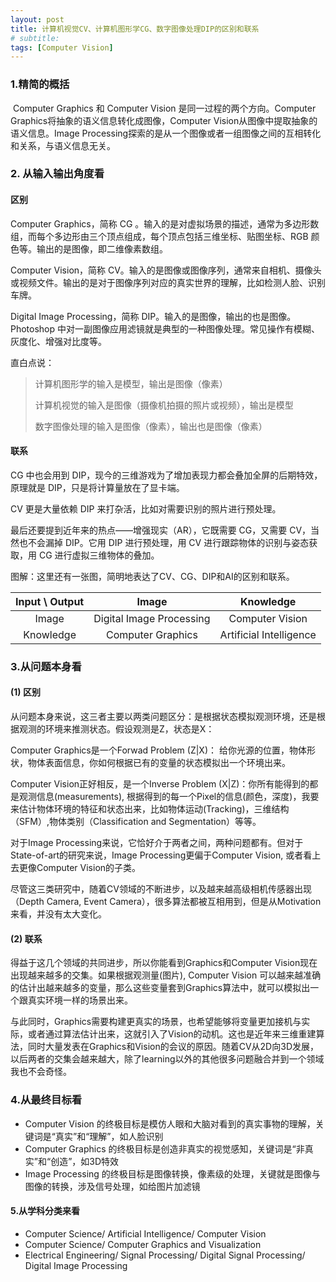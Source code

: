 ```yaml
---
layout: post
title: 计算机视觉CV、计算机图形学CG、数字图像处理DIP的区别和联系
# subtitle: 
tags: [Computer Vision]
---
```


<!-- ## 计算机视觉CV、计算机图形学CG、数字图像处理DIP的区别和联系 -->

### 1.精简的概括

​        Computer Graphics 和 Computer Vision 是同一过程的两个方向。Computer Graphics将抽象的语义信息转化成图像，Computer Vision从图像中提取抽象的语义信息。Image Processing探索的是从一个图像或者一组图像之间的互相转化和关系，与语义信息无关。

### 2. 从输入输出角度看

#### 区别

Computer Graphics，简称 CG 。输入的是对虚拟场景的描述，通常为多边形数组，而每个多边形由三个顶点组成，每个顶点包括三维坐标、贴图坐标、RGB 颜色等。输出的是图像，即二维像素数组。

Computer Vision，简称 CV。输入的是图像或图像序列，通常来自相机、摄像头或视频文件。输出的是对于图像序列对应的真实世界的理解，比如检测人脸、识别车牌。

Digital Image Processing，简称 DIP。输入的是图像，输出的也是图像。Photoshop 中对一副图像应用滤镜就是典型的一种图像处理。常见操作有模糊、灰度化、增强对比度等。

直白点说：

> 计算机图形学的输入是模型，输出是图像（像素）
>
> 计算机视觉的输入是图像（摄像机拍摄的照片或视频），输出是模型
>
> 数字图像处理的输入是图像（像素），输出也是图像（像素）

#### 联系

CG 中也会用到 DIP，现今的三维游戏为了增加表现力都会叠加全屏的后期特效，原理就是 DIP，只是将计算量放在了显卡端。

CV 更是大量依赖 DIP 来打杂活，比如对需要识别的照片进行预处理。

最后还要提到近年来的热点——增强现实（AR），它既需要 CG，又需要 CV，当然也不会漏掉 DIP。它用 DIP 进行预处理，用 CV 进行跟踪物体的识别与姿态获取，用 CG 进行虚拟三维物体的叠加。

图解：这里还有一张图，简明地表达了CV、CG、DIP和AI的区别和联系。

| Input \ Output |          Image           |        Knowledge        |
| :------------: | :----------------------: | :---------------------: |
|     Image      | Digital Image Processing |     Computer Vision     |
|   Knowledge    |    Computer Graphics     | Artificial Intelligence |

### 3.从问题本身看

#### (1) 区别

从问题本身来说，这三者主要以两类问题区分：是根据状态模拟观测环境，还是根据观测的环境来推测状态。假设观测是Z，状态是X：  

Computer Graphics是一个Forwad Problem (Z|X)： 给你光源的位置，物体形状，物体表面信息，你如何根据已有的变量的状态模拟出一个环境出来。

Computer Vision正好相反，是一个Inverse Problem (X|Z)：你所有能得到的都是观测信息(measurements), 根据得到的每一个Pixel的信息(颜色，深度)，我要来估计物体环境的特征和状态出来，比如物体运动(Tracking)，三维结构（SFM）,物体类别（Classification and Segmentation）等等。

对于Image Processing来说，它恰好介于两者之间，两种问题都有。但对于State-of-art的研究来说，Image Processing更偏于Computer Vision, 或者看上去更像Computer Vision的子类。

尽管这三类研究中，随着CV领域的不断进步，以及越来越高级相机传感器出现（Depth Camera, Event Camera），很多算法都被互相用到，但是从Motivation来看，并没有太大变化。

#### (2) 联系

得益于这几个领域的共同进步，所以你能看到Graphics和Computer Vision现在出现越来越多的交集。如果根据观测量(图片), Computer Vision 可以越来越准确的估计出越来越多的变量，那么这些变量套到Graphics算法中，就可以模拟出一个跟真实环境一样的场景出来。

与此同时，Graphics需要构建更真实的场景，也希望能够将变量更加接机与实际，或者通过算法估计出来，这就引入了Vision的动机。这也是近年来三维重建算法，同时大量发表在Graphics和Vision的会议的原因。随着CV从2D向3D发展，以后两者的交集会越来越大，除了learning以外的其他很多问题融合并到一个领域我也不会奇怪。

### 4.从最终目标看

- Computer Vision 的终极目标是模仿人眼和大脑对看到的真实事物的理解，关键词是“真实”和“理解”，如人脸识别
- Computer Graphics 的终极目标是创造非真实的视觉感知，关键词是“非真实”和“创造”，如3D特效
- Image Processing 的终极目标是图像转换，像素级的处理，关键就是图像与图像的转换，涉及信号处理，如给图片加滤镜

#### 5.从学科分类来看

- Computer Science/ Artificial Intelligence/ Computer Vision
- Computer Science/ Computer Graphics and Visualization
- Electrical Engineering/ Signal Processing/ Digital Signal Processing/ Digital Image Processing

